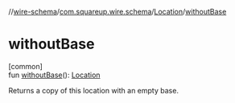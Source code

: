 //[wire-schema](../../../index.md)/[com.squareup.wire.schema](../index.md)/[Location](index.md)/[withoutBase](without-base.md)

# withoutBase

[common]\
fun [withoutBase](without-base.md)(): [Location](index.md)

Returns a copy of this location with an empty base.
